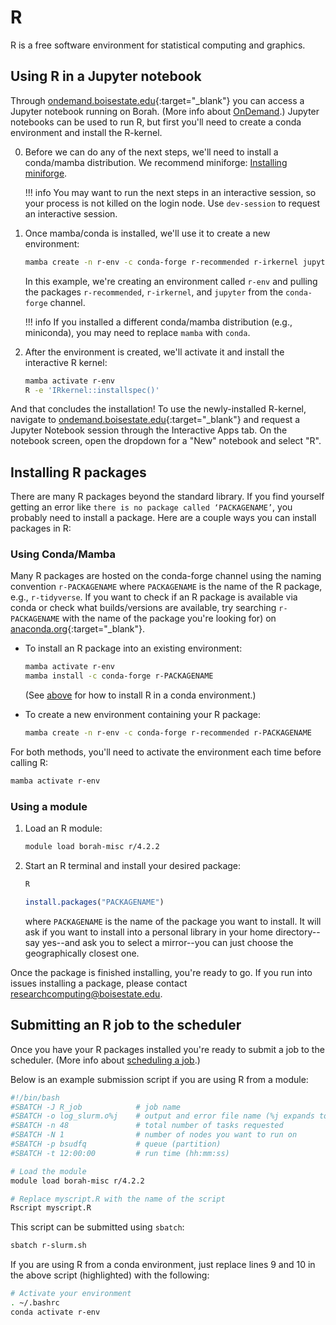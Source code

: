# R

R is a free software environment for statistical computing and graphics.

## Using R in a Jupyter notebook

Through [ondemand.boisestate.edu](https://ondemand.boisestate.edu){:target="_blank"} you can access a Jupyter notebook running on Borah.
(More info about [OnDemand](../open_ondemand.md).)
Jupyter notebooks can be used to run R, but first you'll need to create a conda environment and install the R-kernel.

0. Before we can do any of the next steps, we'll need to install a conda/mamba distribution. We recommend miniforge: [Installing miniforge](conda.md#installing-condamamba).

    !!! info
        You may want to run the next steps in an interactive session, so your process is not killed on the login node. Use `dev-session` to request an interactive session.

1. Once mamba/conda is installed, we'll use it to create a new environment:
    ```bash
    mamba create -n r-env -c conda-forge r-recommended r-irkernel jupyter
    ```
    In this example, we're creating an environment called `r-env` and pulling the packages `r-recommended`, `r-irkernel`, and `jupyter` from the `conda-forge` channel.

    !!! info
        If you installed a different conda/mamba distribution (e.g., miniconda), you may need to replace `mamba` with `conda`.

2. After the environment is created, we'll activate it and install the interactive R kernel:
    ```bash
    mamba activate r-env
    R -e 'IRkernel::installspec()'
    ```

And that concludes the installation!
To use the newly-installed R-kernel, navigate to [ondemand.boisestate.edu](https://ondemand.boisestate.edu){:target="_blank"} and request a Jupyter Notebook session through the Interactive Apps tab.
On the notebook screen, open the dropdown for a "New" notebook and select "R".

## Installing R packages

There are many R packages beyond the standard library.
If you find yourself getting an error like `there is no package called ‘PACKAGENAME’`, you probably need to install a package.
Here are a couple ways you can install packages in R:

### Using Conda/Mamba
Many R packages are hosted on the conda-forge channel using the naming
convention `r-PACKAGENAME` where `PACKAGENAME` is the name of the R package, e.g., `r-tidyverse`.
If you want to check if an R package is available via conda or check what
builds/versions are available, try searching `r-PACKAGENAME` with the name of the package you're looking for) on [anaconda.org](https://anaconda.org){:target="_blank"}.

- To install an R package into an existing environment:
    ```bash
    mamba activate r-env
    mamba install -c conda-forge r-PACKAGENAME
    ```
    (See [above](#using-r-in-a-jupyter-notebook) for how to install R in a conda environment.)

- To create a new environment containing your R package:
    ```bash
    mamba create -n r-env -c conda-forge r-recommended r-PACKAGENAME
    ```

For both methods, you'll need to activate the environment each time before
calling R:
```bash
mamba activate r-env
```

### Using a module
1. Load an R module:
    ```bash
    module load borah-misc r/4.2.2
    ```
2. Start an R terminal and install your desired package:
    ```bash
    R
    ```
    ```r
    install.packages("PACKAGENAME")
    ```
    where `PACKAGENAME` is the name of the package you want to install.
    It will ask if you want to install into a personal library in your home directory--say yes--and ask you to select a mirror--you can just choose the geographically closest one.

Once the package is finished installing, you're ready to go.
If you run into issues installing a package, please contact [researchcomputing@boisestate.edu](mailto:researchccomputing@boisestate.edu).

## Submitting an R job to the scheduler

Once you have your R packages installed you're ready to submit a job to the scheduler.
(More info about [scheduling a job](../scheduling.md).)

Below is an example submission script if you are using R from a module:

```bash title="r-slurm.sh" linenums="1" hl_lines="9 10"
#!/bin/bash
#SBATCH -J R_job       		# job name
#SBATCH -o log_slurm.o%j    # output and error file name (%j expands to jobID)
#SBATCH -n 48 			    # total number of tasks requested
#SBATCH -N 1 			    # number of nodes you want to run on
#SBATCH -p bsudfq			# queue (partition)
#SBATCH -t 12:00:00 		# run time (hh:mm:ss)

# Load the module
module load borah-misc r/4.2.2

# Replace myscript.R with the name of the script
Rscript myscript.R
```

This script can be submitted using `sbatch`:
```bash
sbatch r-slurm.sh
```

If you are using R from a conda environment, just replace lines 9 and 10 in the above script (highlighted) with the following:

```bash title="r-slurm.sh" linenums="9"
# Activate your environment
. ~/.bashrc
conda activate r-env
```
